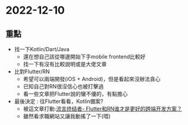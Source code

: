 # 2022-12-10

## 重點
- 找一下Kotlin/Dart/Java
    - 還在想自己該從哪邊開始下手mobile frontend比較好
    - 找一下有沒有比較說明或是大佬文章
- 比對Flutter/RN
    - 希望可以兩端開發(iOS + Android)，但是看起來沒辦法貪心
    - 已知自己對RN很沒信心也被打擊過
    - 看一些文章把Flutter說的蠻不優的，有點擔心
- 最後決定 : 往Flutter看看，Kotlin備案?
    - 被這文章打動:[流言终结者- Flutter和RN谁才是更好的跨端开发方案？](https://www.yuque.com/xytech/flutter/gs3pnk)
    - 雖然看求職網站又讓我動搖了一下(喂)